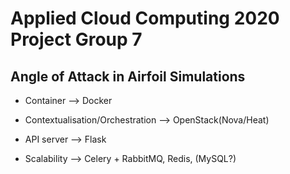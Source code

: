 # Applied Cloud Computing 2020 Project Group 7 
## Angle of Attack in Airfoil Simulations

- Container --> Docker

- Contextualisation/Orchestration --> OpenStack(Nova/Heat)

- API server --> Flask

- Scalability --> Celery + RabbitMQ, Redis, (MySQL?)

